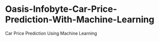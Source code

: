 # Oasis-Infobyte-Car-Price-Prediction-With-Machine-Learning
Car Price Prediction Using Machine Learning
